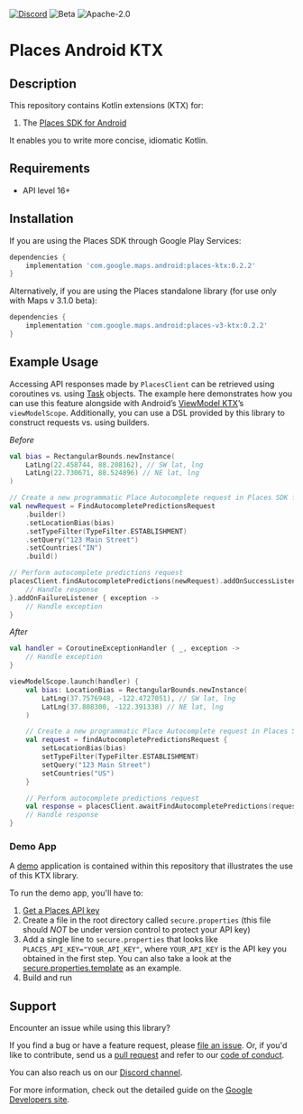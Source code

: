 [![Discord](https://img.shields.io/discord/676948200904589322)](https://discord.gg/hYsWbmk)
![Beta](https://img.shields.io/badge/stability-beta-yellow)
![Apache-2.0](https://img.shields.io/badge/license-Apache-blue)

Places Android KTX
==================

## Description
This repository contains Kotlin extensions (KTX) for:
1. The [Places SDK for Android][places-sdk]

It enables you to write more concise, idiomatic Kotlin.

## Requirements
* API level 16+

## Installation

If you are using the Places SDK through Google Play Services:

```groovy
dependencies {
    implementation 'com.google.maps.android:places-ktx:0.2.2'
}
```

Alternatively, if you are using the Places standalone library (for use only with Maps v 3.1.0 beta):

```groovy 
dependencies {
    implementation 'com.google.maps.android:places-v3-ktx:0.2.2'
}
```

## Example Usage

Accessing API responses made by `PlacesClient` can be retrieved using coroutines vs. using
[Task](https://developers.google.com/android/reference/com/google/android/gms/tasks/Task.html) objects.
The example here demonstrates how you can use this feature alongside with Android’s [ViewModel KTX](viewmodel-ktx)’s `viewModelScope`.
Additionally, you can use a DSL provided by this library to construct requests vs. using builders.

_Before_
```kotlin
val bias = RectangularBounds.newInstance(
    LatLng(22.458744, 88.208162), // SW lat, lng
    LatLng(22.730671, 88.524896) // NE lat, lng
)

// Create a new programmatic Place Autocomplete request in Places SDK for Android using builders
val newRequest = FindAutocompletePredictionsRequest
    .builder()
    .setLocationBias(bias)
    .setTypeFilter(TypeFilter.ESTABLISHMENT)
    .setQuery("123 Main Street")
    .setCountries("IN")
    .build()

// Perform autocomplete predictions request
placesClient.findAutocompletePredictions(newRequest).addOnSuccessListener { response ->
    // Handle response
}.addOnFailureListener { exception ->
    // Handle exception
}
```

_After_
```kotlin
val handler = CoroutineExceptionHandler { _, exception ->
    // Handle exception
}

viewModelScope.launch(handler) {
    val bias: LocationBias = RectangularBounds.newInstance(
        LatLng(37.7576948, -122.4727051), // SW lat, lng
        LatLng(37.808300, -122.391338) // NE lat, lng
    )

    // Create a new programmatic Place Autocomplete request in Places SDK for Android using DSL
    val request = findAutocompletePredictionsRequest {
        setLocationBias(bias)
        setTypeFilter(TypeFilter.ESTABLISHMENT)
        setQuery("123 Main Street")
        setCountries("US")
    }

    // Perform autocomplete predictions request
    val response = placesClient.awaitFindAutocompletePredictions(request)
    // Handle response
}
```

### Demo App

A [demo](app) application is contained within this repository that illustrates the use of this KTX library.

To run the demo app, you'll have to:

1. [Get a Places API key][api-key]
2. Create a file in the root directory called `secure.properties` (this file should *NOT* be under version control to protect your API key)
3. Add a single line to `secure.properties` that looks like `PLACES_API_KEY="YOUR_API_KEY"`, where `YOUR_API_KEY` is the API key you obtained in the first step. You can also take a look at the [secure.properties.template](secure.properties.template) as an example.
4. Build and run

## Support

Encounter an issue while using this library?

If you find a bug or have a feature request, please [file an issue].
Or, if you'd like to contribute, send us a [pull request] and refer to our [code of conduct].

You can also reach us on our [Discord channel].

For more information, check out the detailed guide on the
[Google Developers site][places-sdk].

[api-key]: https://developers.google.com/places/android-sdk/get-api-key
[Discord channel]: https://discord.gg/hYsWbmk
[code of conduct]: CODE_OF_CONDUCT.md
[file an issue]: https://github.com/googlemaps/android-places-ktx/issues/new/choose
[maps-v3-sdk]: https://developers.google.com/maps/documentation/android-sdk/v3-client-migration
[places-sdk]: https://developers.google.com/places/android-sdk/intro
[pull request]: https://github.com/googlemaps/android-places-ktx/compare
[viewmodel-ktx]: https://developer.android.com/kotlin/ktx#viewmodel
